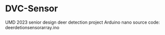 # DVC-Sensor
UMD 2023 senior design deer detection project
Arduino nano source code: deerdetionsensorarray.ino

